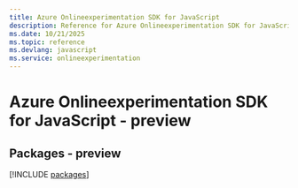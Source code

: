 ```yaml
---
title: Azure Onlineexperimentation SDK for JavaScript
description: Reference for Azure Onlineexperimentation SDK for JavaScript
ms.date: 10/21/2025
ms.topic: reference
ms.devlang: javascript
ms.service: onlineexperimentation
---
```

# Azure Onlineexperimentation SDK for JavaScript - preview
## Packages - preview
[!INCLUDE [packages](onlineexperimentation-index.md)]